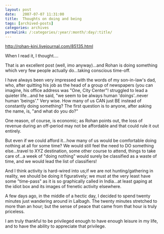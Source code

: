 ```yaml
---
layout: post
date:	2007-07-07 11:31:00
title:  Thoughts on doing and being
tags: [archived-posts]
categories: archives
permalink: /:categories/:year/:month/:day/:title/
---
```

http://rohan-kini.livejournal.com/85135.html

When I read it, I thought....

That is an excellent post (well, imo anyway)...and Rohan is doing something which very few people actually do...taking conscious time-off. 

I have always been very impressed with the words of my son-in-law's dad, who, after quitting his job as the head of a group of newspapers (you can imagine, his office address was "One, City Center"! struggled to lead a quieter life...and he said, "we seem to be always human 'doings'..never human 'beings'." Very wise. How many of us CAN just BE instead of constantly doing something? The first question is to anyone, after asking the name, is, "and what do you do?"

One reason, of course, is economic; as Rohan points out, the loss of revenue  during an off-period may not be affordable and that could rule it out entirely.

But even if we could afford it...how many of us would be comfortable doing nothing at all for some time? We would still feel the need to DO something else...travel to XYZ destination, some other course to attend, things to take care of...a week of "doing nothing" would surely be classified as a waste of time, and we would lead the list of classifiers!

And I think activity is hard-wired into us;if we are not hunting/gathering in reality, we should be doing it figuratively; we must at the very least have some "time-pass" as it is so graphically called in India...at least gaping at the idiot box and its images of frenetic activity elsewhere.

A few days ago, in the middle of a hectic day, I decided to spend twenty minutes just wandering around in Lalbagh. The twenty minutes stretched to more than an hour; but the sense of peace that came from that hour is truly priceless.

I am truly thankful to be privileged enough to have enough leisure in my life, and to have the ability to appreciate that privilege.
